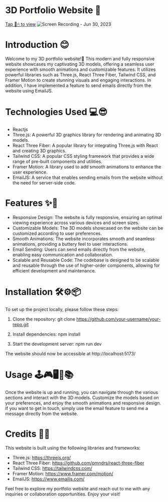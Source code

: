 # 3D Portfolio Website 🤩
<a href="maggy-portfolio.vercel.app">Tap 🔎🖱 to view</a>
![Screen Recording - Jun 30, 2023](https://github.com/maggywairigu/my-portfolio/assets/68754799/cba21e88-4808-44f8-ae8d-86590defbdb8)

# Introduction 😊

Welcome to my 3D portfolio website!🤗 This modern and fully responsive website showcases my captivating 3D models, offering a seamless user experience with smooth animations and customizable features. It utilizes powerful libraries such as Three.js, React Three Fiber, Tailwind CSS, and Framer Motion to create stunning visuals and engaging interactions. In addition, I have implemented a feature to send emails directly from the website using EmailJS.

# Technologies Used 💻😎

* Reactjs
* Three.js: A powerful 3D graphics library for rendering and animating 3D models.
* React Three Fiber: A popular library for integrating Three.js with React and creating 3D graphics.
* Tailwind CSS: A popular CSS styling framework that provides a wide range of pre-built components and utilities.
* Framer Motion: A library used to add smooth animations to enhance the user experience.
* EmailJS: A service that enables sending emails from the website without the need for server-side code.

# Features ✨🤝

* Responsive Design: The website is fully responsive, ensuring an optimal viewing experience across various devices and screen sizes.
* Customizable Models: The 3D models showcased on the website can be customized according to user preferences.
* Smooth Animations: The website incorporates smooth and seamless animations, providing a buttery feel to user interactions.
* Email Sending: Users can send emails directly from the website, enabling easy communication and collaboration.
* Scalable and Reusable Code: The codebase is designed to be scalable and reusable through the use of higher-order components, allowing for efficient development and maintenance.

# Installation 🛠⚙📦

To set up the project locally, please follow these steps:

1. Clone the repository: git clone https://github.com/your-username/your-repo.git

2. Install dependencies: npm install
   
3. Start the development server: npm run dev
   
The website should now be accessible at http://localhost:5173/

# Usage 🕹🎮🖥📱📚

Once the website is up and running, you can navigate through the various sections and interact with the 3D models. Customize the models based on your preferences, and enjoy the smooth animations and responsive design. If you want to get in touch, simply use the email feature to send me a message directly from the website.

# Credits 👏🙌

This website is built using the following libraries and frameworks:

* Three.js: https://threejs.org/
* React Three Fiber: https://github.com/pmndrs/react-three-fiber
* Tailwind CSS: https://tailwindcss.com/
* Framer Motion: https://www.framer.com/motion/
* EmailJS: https://www.emailjs.com/

Feel free to explore my portfolio website and reach out to me with any inquiries or collaboration opportunities. Enjoy your visit!

